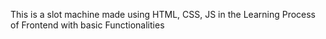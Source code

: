 This is a slot machine made using HTML, CSS, JS in the Learning Process of Frontend with basic Functionalities
